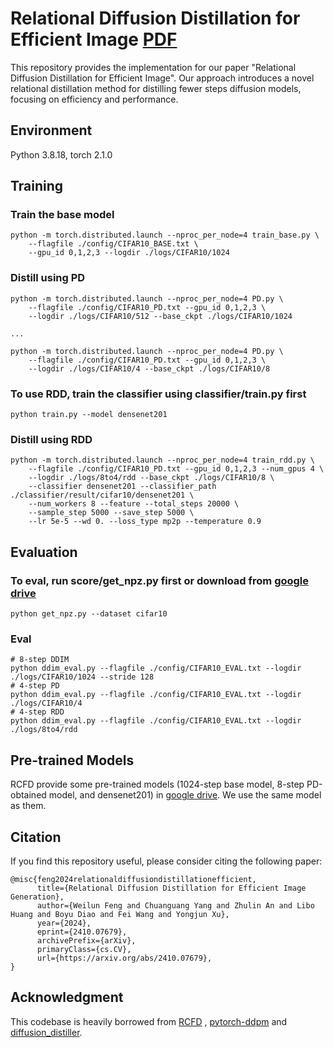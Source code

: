 #  Relational Diffusion Distillation for Efficient Image [PDF](https://arxiv.org/pdf/2410.07679)

This repository provides the implementation for our paper "Relational Diffusion Distillation for Efficient Image". Our approach introduces a novel relational distillation method for distilling fewer steps diffusion models, focusing on efficiency and performance.

## Environment

Python 3.8.18, torch 2.1.0

## Training

### Train the base model
```
python -m torch.distributed.launch --nproc_per_node=4 train_base.py \
    --flagfile ./config/CIFAR10_BASE.txt \
    --gpu_id 0,1,2,3 --logdir ./logs/CIFAR10/1024
```

### Distill using PD
```
python -m torch.distributed.launch --nproc_per_node=4 PD.py \
    --flagfile ./config/CIFAR10_PD.txt --gpu_id 0,1,2,3 \
    --logdir ./logs/CIFAR10/512 --base_ckpt ./logs/CIFAR10/1024

...

python -m torch.distributed.launch --nproc_per_node=4 PD.py \
    --flagfile ./config/CIFAR10_PD.txt --gpu_id 0,1,2,3 \
    --logdir ./logs/CIFAR10/4 --base_ckpt ./logs/CIFAR10/8
```

### To use RDD, train the classifier using classifier/train.py first

```
python train.py --model densenet201
```

### Distill using RDD

```
python -m torch.distributed.launch --nproc_per_node=4 train_rdd.py \
    --flagfile ./config/CIFAR10_PD.txt --gpu_id 0,1,2,3 --num_gpus 4 \
    --logdir ./logs/8to4/rdd --base_ckpt ./logs/CIFAR10/8 \
    --classifier densenet201 --classifier_path ./classifier/result/cifar10/densenet201 \
    --num_workers 8 --feature --total_steps 20000 \
    --sample_step 5000 --save_step 5000 \
    --lr 5e-5 --wd 0. --loss_type mp2p --temperature 0.9
```



## Evaluation

### To eval, run score/get_npz.py first or download from [google drive](https://drive.google.com/drive/folders/1UBdzl6GtNMwNQ5U-4ESlIer43tNjiGJC?usp=sharing)

```
python get_npz.py --dataset cifar10
```

### Eval
```
# 8-step DDIM
python ddim_eval.py --flagfile ./config/CIFAR10_EVAL.txt --logdir ./logs/CIFAR10/1024 --stride 128
# 4-step PD
python ddim_eval.py --flagfile ./config/CIFAR10_EVAL.txt --logdir ./logs/CIFAR10/4
# 4-step RDD
python ddim_eval.py --flagfile ./config/CIFAR10_EVAL.txt --logdir ./logs/8to4/rdd
```
## Pre-trained Models
RCFD provide some pre-trained models (1024-step base model, 8-step PD-obtained model, and densenet201) in [google drive](https://drive.google.com/drive/folders/1iv_KPqjtDcHz4yOY8NQNCSTOMgdGu78N?usp=sharing). We use the same model as them.

## Citation
If you find this repository useful, please consider citing the following paper:
```
@misc{feng2024relationaldiffusiondistillationefficient,
      title={Relational Diffusion Distillation for Efficient Image Generation}, 
      author={Weilun Feng and Chuanguang Yang and Zhulin An and Libo Huang and Boyu Diao and Fei Wang and Yongjun Xu},
      year={2024},
      eprint={2410.07679},
      archivePrefix={arXiv},
      primaryClass={cs.CV},
      url={https://arxiv.org/abs/2410.07679}, 
}
```

## Acknowledgment
This codebase is heavily borrowed from [RCFD](https://github.com/zju-SWJ/RCFD) , [pytorch-ddpm](https://github.com/w86763777/pytorch-ddpm) and [diffusion_distiller](https://github.com/Hramchenko/diffusion_distiller).
